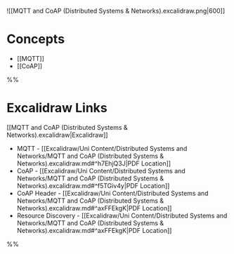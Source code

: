 ![[MQTT and CoAP (Distributed Systems & Networks).excalidraw.png|600]]

# Concepts

- [[MQTT]]
- [[CoAP]]

%%
# Excalidraw Links

[[MQTT and CoAP (Distributed Systems & Networks).excalidraw|Excalidraw]]

- MQTT - [[Excalidraw/Uni Content/Distributed Systems and Networks/MQTT and CoAP (Distributed Systems & Networks).excalidraw.md#^h7EhjQ3J|PDF Location]]
- CoAP - [[Excalidraw/Uni Content/Distributed Systems and Networks/MQTT and CoAP (Distributed Systems & Networks).excalidraw.md#^f5TGiv4y|PDF Location]]
- CoAP Header - [[Excalidraw/Uni Content/Distributed Systems and Networks/MQTT and CoAP (Distributed Systems & Networks).excalidraw.md#^axFFEkgK|PDF Location]]
- Resource Discovery - [[Excalidraw/Uni Content/Distributed Systems and Networks/MQTT and CoAP (Distributed Systems & Networks).excalidraw.md#^axFFEkgK|PDF Location]]

%%